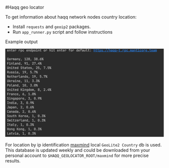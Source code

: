 #Haqq geo locator

To get information about haqq network nodes country location:
 * Install `requests` and `geoip2` packages.
 * Run `app_runner.py` script and follow instructions

Example output

![example output](images/example_output.png)

For location by ip identification [maxmind](https://www.maxmind.com) local `GeoLite2 Country` db is
used. This database is updated weekly and could be downloaded from your personal account to `$HAQQ_GEOLOCATOR_ROOT/maxmind` for more 
precise results.